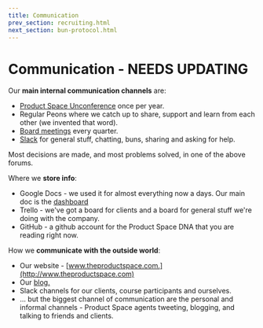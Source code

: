 ```yaml
---
title: Communication
prev_section: recruiting.html
next_section: bun-protocol.html
---
```


Communication - NEEDS UPDATING
=============

Our **main internal communication channels** are:

-   [Product Space Unconference](unconference.html) once per year.
-   Regular Peons where we catch up to share, support and learn from each other (we invented that word).
-   [Board meetings](board-of-directors.html) every quarter.
-   [Slack](http://www.slack.com) for general stuff, chatting, buns, sharing and asking for help. 

Most decisions are made, and most problems solved, in one of the above forums.

Where we **store info**:

-   Google Docs - we used it for almost everything now a days. Our main doc is the [dashboard](dashboard.html)
- Trello - we've got a board for clients and a board for general stuff we're doing with the company.
-   GitHub - a github account for the Product Space DNA that you are reading right now.

How we **communicate with the outside world**:

-   Our website - [www.theproductspace.com.](http://www.theproductspace.com)
-   Our [blog.](http://www.theproductspace.com/blog/)
-   Slack channels for our clients, course participants and ourselves.
-   ... but the biggest channel of communication are the  personal and informal channels - Product Space agents tweeting, blogging, and talking to friends and clients. 
